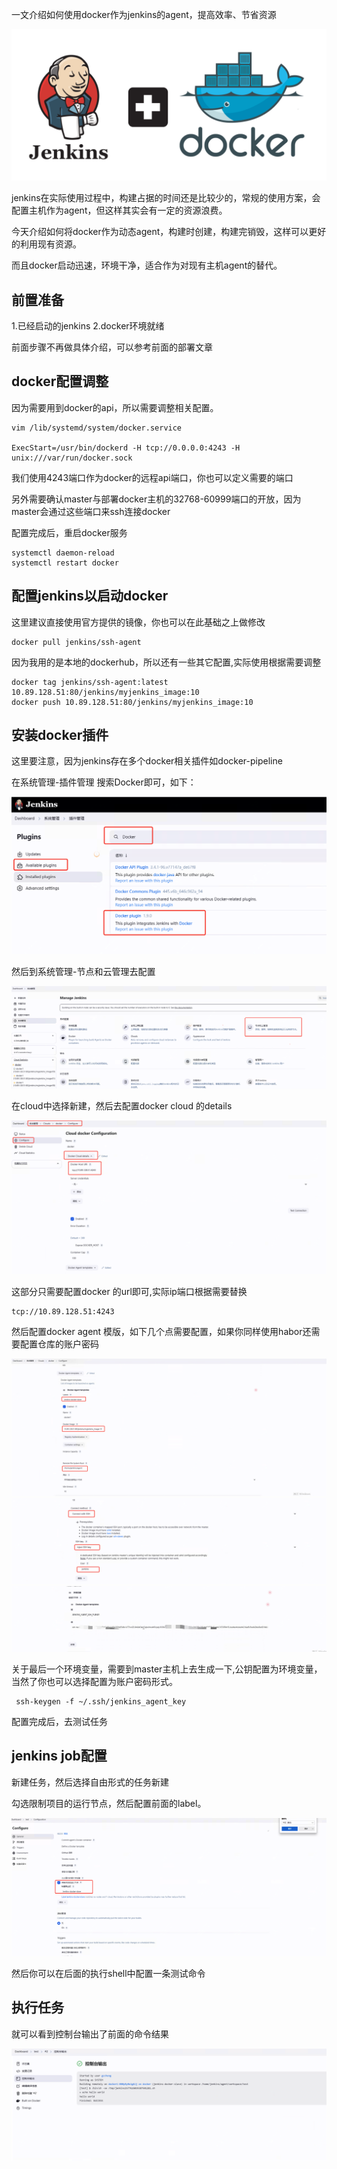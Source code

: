 一文介绍如何使用docker作为jenkins的agent，提高效率、节省资源

![alt text](989654-1.png)

jenkins在实际使用过程中，构建占据的时间还是比较少的，常规的使用方案，会配置主机作为agent，但这样其实会有一定的资源浪费。

今天介绍如何将docker作为动态agent，构建时创建，构建完销毁，这样可以更好的利用现有资源。

而且docker启动迅速，环境干净，适合作为对现有主机agent的替代。

## 前置准备

1.已经启动的jenkins
2.docker环境就绪

前面步骤不再做具体介绍，可以参考前面的部署文章

## docker配置调整

因为需要用到docker的api，所以需要调整相关配置。

```
vim /lib/systemd/system/docker.service

ExecStart=/usr/bin/dockerd -H tcp://0.0.0.0:4243 -H unix:///var/run/docker.sock
```

我们使用4243端口作为docker的远程api端口，你也可以定义需要的端口

另外需要确认master与部署docker主机的32768-60999端口的开放，因为master会通过这些端口来ssh连接docker

配置完成后，重启docker服务

```
systemctl daemon-reload
systemctl restart docker
```

## 配置jenkins以启动docker

这里建议直接使用官方提供的镜像，你也可以在此基础之上做修改


```
docker pull jenkins/ssh-agent
```

因为我用的是本地的dockerhub，所以还有一些其它配置,实际使用根据需要调整

```
docker tag jenkins/ssh-agent:latest 10.89.128.51:80/jenkins/myjenkins_image:10
docker push 10.89.128.51:80/jenkins/myjenkins_image:10
```

## 安装docker插件

这里要注意，因为jenkins存在多个docker相关插件如docker-pipeline

在系统管理-插件管理 搜索Docker即可，如下：

![alt text](企业微信截图_17399566349434.png)


然后到系统管理-节点和云管理去配置

![alt text](企业微信截图_17399567737715.png)


在cloud中选择新建，然后去配置docker cloud 的details


![alt text](企业微信截图_17399568291848.png)

这部分只需要配置docker 的url即可,实际ip端口根据需要替换

```
tcp://10.89.128.51:4243
```

然后配置docker agent 模版，如下几个点需要配置，如果你同样使用habor还需要配置仓库的账户密码


![alt text](企业微信截图_17399568653070.png)
![alt text](企业微信截图_1739956897526.png)
![alt text](企业微信截图_17399569263526.png)

关于最后一个环境变量，需要到master主机上去生成一下,公钥配置为环境变量，当然了你也可以选择配置为账户密码形式。

```
 ssh-keygen -f ~/.ssh/jenkins_agent_key
```

配置完成后，去测试任务

## jenkins job配置

新建任务，然后选择自由形式的任务新建

勾选限制项目的运行节点，然后配置前面的label。

![alt text](企业微信截图_17399569735378.png)

然后你可以在后面的执行shell中配置一条测试命令

## 执行任务

就可以看到控制台输出了前面的命令结果

![alt text](企业微信截图_17399569885087.png)







